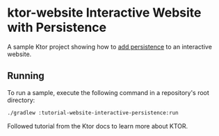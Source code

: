 # ktor-website Interactive Website with Persistence
A sample Ktor project showing how to [add persistence](https://ktor.io/docs/interactive-website-add-persistence.html) to an interactive website.

## Running

To run a sample, execute the following command in a repository's root directory:
```bash
./gradlew :tutorial-website-interactive-persistence:run
```

Followed tutorial from the Ktor docs to learn more about KTOR.
